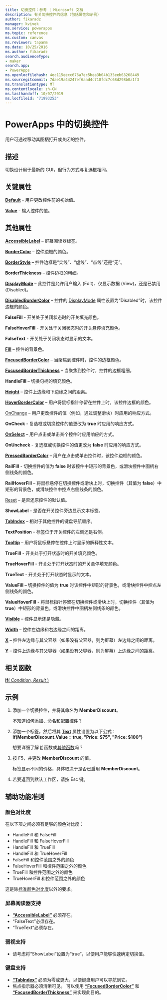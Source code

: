 ```yaml
---
title: 切换控件：参考 | Microsoft 文档
description: 有关切换控件的信息（包括属性和示例）
author: fikaradz
manager: kvivek
ms.service: powerapps
ms.topic: reference
ms.custom: canvas
ms.reviewer: tapanm
ms.date: 10/25/2016
ms.author: fikaradz
search.audienceType:
- maker
search.app:
- PowerApps
ms.openlocfilehash: 4ec115eecc676a7ec5bea3b04b135eeb63268449
ms.sourcegitcommit: 7dae19a44247ef6aad4c718fdc7c68d298b0a1f3
ms.translationtype: MT
ms.contentlocale: zh-CN
ms.lasthandoff: 10/07/2019
ms.locfileid: "71993253"
---
```

# <a name="toggle-control-in-powerapps"></a>PowerApps 中的切换控件
用户可通过移动其图柄打开或关闭的控件。

## <a name="description"></a>描述
切换设计用于最新的 GUI，但行为方式与复选框相同。

## <a name="key-properties"></a>关键属性
**[Default](properties-core.md)** - 用户更改控件前的初始值。

**[Value](properties-core.md)** - 输入控件的值。

## <a name="additional-properties"></a>其他属性
**[AccessibleLabel](properties-accessibility.md)** – 屏幕阅读器标签。

**[BorderColor](properties-color-border.md)** – 控件边框的颜色。

**[BorderStyle](properties-color-border.md)** – 控件边框是“实线”、“虚线”、“点线”还是“无”。

**[BorderThickness](properties-color-border.md)** – 控件边框的粗细。

**[DisplayMode](properties-core.md)** – 此控件是允许用户输入 (Edit)、仅显示数据 (View)，还是已禁用 (Disabled)。

**[DisabledBorderColor](properties-color-border.md)** – 控件的 [DisplayMode](properties-core.md) 属性设置为“Disabled”时，该控件边框的颜色。

**FalseFill** - 开关处于关闭状态时的开关填充颜色。

**FalseHoverFill** - 开关处于关闭状态时的开关悬停填充颜色。

**FalseText** - 开关处于关闭状态时显示的文本。

**[Fill](properties-color-border.md)** – 控件的背景色。

**[FocusedBorderColor](properties-color-border.md)** – 当聚焦到控件时，控件的边框颜色。

**[FocusedBorderThickness](properties-color-border.md)** – 当聚焦到控件时，控件的边框粗细。

**HandleFill** – 切换句柄的填充颜色。

**[Height](properties-size-location.md)** – 控件上边缘和下边缘之间的距离。

**[HoverBorderColor](properties-color-border.md)** – 用户将鼠标指针停留在控件上时，该控件边框的颜色。

[OnChange](properties-core.md) – 用户更改控件的值（例如，通过调整滑块）时应用的响应方式。

**OnCheck** - 复选框或切换控件的值更改为 **true** 时应用的响应方式。

**[OnSelect](properties-core.md)** – 用户点击或单击某个控件时应用响应的方式。

**OnUncheck** - 复选框或切换控件的值更改为 **false** 时应用的响应方式。

**[PressedBorderColor](properties-color-border.md)** – 用户在点击或单击控件时，该控件边框的颜色。

**RailFill** - 切换控件的值为 **false** 时该控件中矩形的背景色，或滑块控件中图柄右侧线条的颜色。

**RailHoverFill** – 将鼠标悬停在切换控件或滑块上时，切换控件（其值为 **false**）中矩形的背景色，或滑块控件中控点右侧线条的颜色。

[Reset](properties-core.md) – 是否还原控件的默认值。

**ShowLabel** - 是否在开关控件旁边显示文本标签。

**[TabIndex](properties-accessibility.md)** – 相对于其他控件的键盘导航顺序。

**TextPosition** - 标签位于开关控件的左侧还是右侧。

**[Tooltip](properties-core.md)** – 用户将鼠标悬停在控件上时显示的解释性文本。

**TrueFill** - 开关处于打开状态时的开关填充颜色。

**TrueHoverFill** - 开关处于打开状态时的开关悬停填充颜色。

**TrueText** - 开关处于打开状态时显示的文本。

**ValueFill** – 切换控件的值为 **true** 时该控件中矩形的背景色，或滑块控件中控点左侧线条的颜色。

**ValueHoverFill** - 将鼠标指针停留在切换控件或滑块上时，切换控件（其值为 **true**）中矩形的背景色，或滑块控件中图柄左侧线条的颜色。

**[Visible](properties-core.md)** – 控件显示还是隐藏。

**[Width](properties-size-location.md)** – 控件左边缘和右边缘之间的距离。

**[X](properties-size-location.md)** – 控件左边缘与其父容器（如果没有父容器，则为屏幕）左边缘之间的距离。

**[Y](properties-size-location.md)** – 控件上边缘与其父容器（如果没有父容器，则为屏幕）上边缘之间的距离。

## <a name="related-functions"></a>相关函数
[**If**( *Condition*, *Result* )](../functions/function-if.md)

## <a name="example"></a>示例
1. 添加一个切换控件，并将其命名为 **MemberDiscount**。

    不知道如何[添加、命名和配置控件](../add-configure-controls.md)？
2. 添加一个标签，然后将其 **[Text](properties-core.md)** 属性设置为以下公式：
   <br>**If(MemberDiscount.Value = true, "Price: $75", "Price: $100")**

    想要详细了解 [If](../functions/function-if.md) 函数或[其他函数](../formula-reference.md)吗？
3. 按 F5，并更改 **MemberDiscount** 的值。

    标签显示不同的价格，具体取决于是否已启用 **MemberDiscount**。
4. 若要返回到默认工作区，请按 Esc 键。


## <a name="accessibility-guidelines"></a>辅助功能准则
### <a name="color-contrast"></a>颜色对比度
在以下项之间必须有足够的颜色对比度：
* HandleFill 和 FalseFill
* HandleFill 和 FalseHoverFill
* HandleFill 和 TrueFill
* HandleFill 和 TrueHoverFill
* FalseFill 和控件范围之外的颜色
* FalseHoverFill 和控件范围之外的颜色
* TrueFill 和控件范围之外的颜色
* TrueHoverFill 和控件范围之外的颜色

这是除[标准颜色对比度](../accessible-apps-color.md)以外的要求。

### <a name="screen-reader-support"></a>屏幕阅读器支持
* **[“AccessibleLabel”](properties-accessibility.md)** 必须存在。
* “FalseText”必须存在。
* “TrueText”必须存在。

### <a name="low-vision-support"></a>弱视支持
* 请考虑将“ShowLabel”设置为“true”，以便用户能够快速确定切换值。

### <a name="keyboard-support"></a>键盘支持
* **[“TabIndex”](properties-accessibility.md)** 必须为零或更大，以便键盘用户可以导航到它。
* 焦点指示器必须清晰可见。 可以使用 **[“FocusedBorderColor”](properties-color-border.md)** 和 **[“FocusedBorderThickness”](properties-color-border.md)** 来实现此目的。
